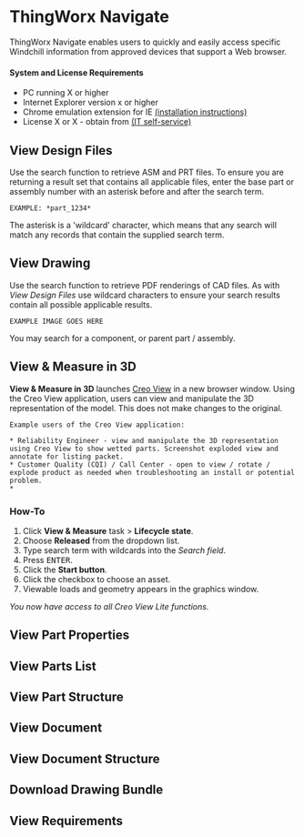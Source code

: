 
# ThingWorx Navigate  

ThingWorx Navigate enables users to quickly and easily access specific Windchill information from approved devices that support a Web browser.

#### System and License Requirements

* PC running X or higher
* Internet Explorer version x or higher
* Chrome emulation extension for IE [(installation instructions)][1]
* License X or X - obtain from [(IT self-service)][2]


## View Design Files  

Use the search function to retrieve ASM and PRT files. To ensure you are returning a result set that contains all applicable files, enter the base part or assembly number with an asterisk before and after the search term.

    
    EXAMPLE: *part_1234*
    

The asterisk is a 'wildcard' character, which means that any search will match any records that contain the supplied search term.


## View Drawing  

Use the search function to retrieve PDF renderings of CAD files. As with *View Design Files* use wildcard characters to ensure your search results contain all possible applicable results.
    
    
    EXAMPLE IMAGE GOES HERE
    

You may search for a component, or parent part / assembly.

 
## View & Measure in 3D

**View & Measure in 3D** launches [Creo View][3] in a new browser window. Using the Creo View application, users can view and manipulate the 3D representation of the model. This does not make changes to the original.   

    
    Example users of the Creo View application:
    
    * Reliability Engineer - view and manipulate the 3D representation using Creo View to show wetted parts. Screenshot exploded view and annotate for listing packet.
    * Customer Quality (CQI) / Call Center - open to view / rotate / explode product as needed when troubleshooting an install or potential problem.
    *  

### How-To  

1. Click **View & Measure** task > **Lifecycle state**.
1. Choose **Released** from the dropdown list.
1. Type search term with wildcards into the *Search field*.
1. Press <kbd>ENTER</kbd>.
1. Click the **Start button**.
1. Click the checkbox to choose an asset.
1. Viewable loads and geometry appears in the graphics window.

*You now have access to all Creo View Lite functions.*


## View Part Properties

## View Parts List  

## View Part Structure

## View Document

## View Document Structure  

## Download Drawing Bundle  

## View Requirements



[1]: http://www.google.com
[2]: http://www.google.com
[3]: http://www.google.com


